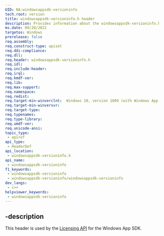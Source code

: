 ```yaml
---
UID: NA:windowsappsdk-versioninfo
tech.root: version
title: windowsappsdk-versioninfo.h header
description: Provides information about the windowsappsdk-versioninfo.h header for the Insights API.
ms.date: 09/20/2022
targetos: Windows
prerelease: false
req.assembly: 
req.construct-type: apiset
req.ddi-compliance: 
req.dll: 
req.header: windowsappsdk-versioninfo.h
req.idl: 
req.include-header: 
req.irql: 
req.kmdf-ver: 
req.lib: 
req.max-support: 
req.namespace: 
req.redist: 
req.target-min-winverclnt:  Windows 10, version 1809 (with Windows App SDK 1.0 Stable or later)
req.target-min-winversvr: 
req.target-type: 
req.typenames: 
req.type-library: 
req.umdf-ver: 
req.unicode-ansi: 
topic_type:
 - apiref
api_type:
 - HeaderDef
api_location:
 - windowsappsdk-versioninfo.h
api_name:
 - windowsappsdk-versioninfo
f1_keywords:
 - windowsappsdk-versioninfo
 - windowsappsdk-versioninfo/windowsappsdk-versioninfo
dev_langs:
 - c++
helpviewer_keywords:
 - windowsappsdk-versioninfo
---
```


## -description

This header is used by the [Licensing API](../_licensing/index.md) for the Windows App SDK.

